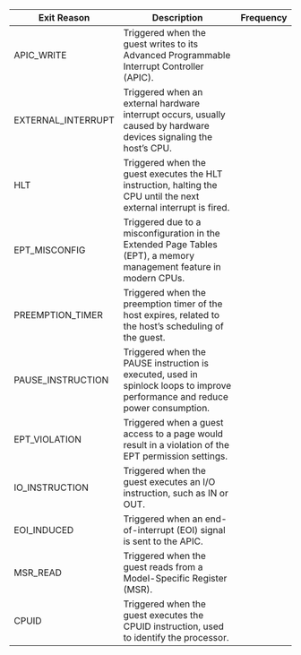 | Exit Reason         | Description                                               | Frequency     |
|---------------------|-----------------------------------------------------------|---------------|
| APIC_WRITE          | Triggered when the guest writes to its Advanced Programmable Interrupt Controller (APIC).                                     | 
| EXTERNAL_INTERRUPT  | Triggered when an external hardware interrupt occurs, usually caused by hardware devices signaling the host’s CPU.            |
| HLT                 | Triggered when the guest executes the HLT instruction, halting the CPU until the next external interrupt is fired.            | 
| EPT_MISCONFIG       | Triggered due to a misconfiguration in the Extended Page Tables (EPT), a memory management feature in modern CPUs.            | 
| PREEMPTION_TIMER    | Triggered when the preemption timer of the host expires, related to the host’s scheduling of the guest.                       | 
| PAUSE_INSTRUCTION   | Triggered when the PAUSE instruction is executed, used in spinlock loops to improve performance and reduce power consumption. |
| EPT_VIOLATION       | Triggered when a guest access to a page would result in a violation of the EPT permission settings.                           | 
| IO_INSTRUCTION      | Triggered when the guest executes an I/O instruction, such as IN or OUT.                                                      | 
| EOI_INDUCED         | Triggered when an end-of-interrupt (EOI) signal is sent to the APIC.                                                          | 
| MSR_READ            | Triggered when the guest reads from a Model-Specific Register (MSR).                                                          | 
| CPUID               | Triggered when the guest executes the CPUID instruction, used to identify the processor.                                      | 
